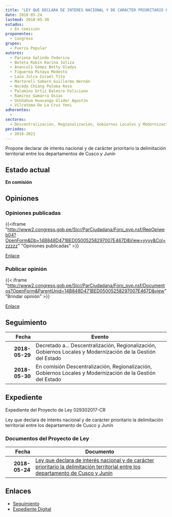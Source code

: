 ```yaml
---
title: "LEY QUE DECLARA DE INTERÉS NACIONAL Y DE CARÁCTER PRIORITARIO LA DELIMITACIÓN TERRITORIAL ENTRE LOS DEPARTAMENTOS DE CUSCO Y JUNÍN"
date: 2018-05-24
lastmod: 2018-05-30
estados: 
  - En comisión
proponentes: 
  - Congreso
grupos: 
  - Fuerza Popular
autores: 
  - Pariona Galindo Federico
  - Beteta Rubín Karina Juliza
  - Ananculi Gómez Betty Gladys
  - Figueroa Minaya Modesto
  - Lazo Julca Israel Tito
  - Martorell Sobero Guillermo Hernán
  - Noceda Chiang Paloma Rosa
  - Palomino Ortiz Dalmiro Feliciano
  - Ramírez Gamarra Osías
  - Ushñahua Huasanga Glider Agustín
  - Vilcatoma De La Cruz Yeni
adherentes: 
  - 
sectores: 
  - Descentralización, Regionalización, Gobiernos Locales y Modernización de la Gestión del Estado
periodos: 
  - 2016-2021
---
```


Propone declarar de interés nacional y de carácter prioritario la delimitación territorial entre los departamentos de Cusco y Junín


## Estado actual

**En comisión**

## Opiniones

### Opiniones publicadas

{{<iframe "http://www2.congreso.gob.pe/Sicr/ParCiudadana/Foro_pvp.nsf/RepOpiweb04?OpenForm&Db=14B848D471BED05005258297007E467D&View=yyyy&Col=zzzzz" "Opiniones publicadas" >}}

[Enlace](http://www2.congreso.gob.pe/Sicr/ParCiudadana/Foro_pvp.nsf/RepOpiweb04?OpenForm&Db=14B848D471BED05005258297007E467D&View=yyyy&Col=zzzzz)
### Publicar opinión

{{< iframe "http://www2.congreso.gob.pe/Sicr/ParCiudadana/Foro_pvp.nsf/Documentos?OpenForm&ParentUnid=14B848D471BED05005258297007E467D&view" "Brindar opinión" >}}

[Enlace](http://www2.congreso.gob.pe/Sicr/ParCiudadana/Foro_pvp.nsf/Documentos?OpenForm&ParentUnid=14B848D471BED05005258297007E467D&view)

## Seguimiento

| Fecha | Evento |
|------:|--------|
| **2018-05-29** | Decretado a... Descentralización, Regionalización, Gobiernos Locales y Modernización de la Gestión del Estado|
| **2018-05-30** | En comisión Descentralización, Regionalización, Gobiernos Locales y Modernización de la Gestión del Estado|


## Expediente

Expediente del Proyecto de Ley 029302017-CR

Ley que declara de interés nacional y de carácter prioritario la delimitación territorial entre los departamento de Cusco y Junín


### Documentos del Proyecto de Ley

| Fecha | Documento |
|------:|--------|
| **2018-05-24** | [Ley que declara de interés nacional y de carácter prioritario la delimitación territorial entre los departamento de Cusco y Junín](http://www.leyes.congreso.gob.pe/Documentos/2016_2021/Proyectos_de_Ley_y_de_Resoluciones_Legislativas/PL0293020180524..pdf) |

## Enlaces 

- [Seguimiento](http://www2.congreso.gob.pe/Sicr/TraDocEstProc/CLProLey2016.nsf/f7fff46988ca05b1052578e100829cc7/13f211c8d64f33e00525829800021b67?OpenDocument)
- [Expediente Digital](http://www2.congreso.gob.pe/Sicr/TraDocEstProc/CLProLey2016.nsf/f7fff46988ca05b1052578e100829cc7/13f211c8d64f33e00525829800021b67?OpenDocument&Click=05257FB7005EB655.eb71d0cf91d8294e05256cdf006b5706/$Body/0.1C6C)
